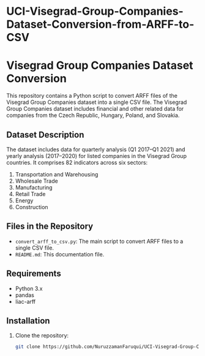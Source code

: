 # UCI-Visegrad-Group-Companies-Dataset-Conversion-from-ARFF-to-CSV

# Visegrad Group Companies Dataset Conversion

This repository contains a Python script to convert ARFF files of the Visegrad Group Companies dataset into a single CSV file. The Visegrad Group Companies dataset includes financial and other related data for companies from the Czech Republic, Hungary, Poland, and Slovakia.

## Dataset Description

The dataset includes data for quarterly analysis (Q1 2017–Q1 2021) and yearly analysis (2017–2020) for listed companies in the Visegrad Group countries. It comprises 82 indicators across six sectors:
1. Transportation and Warehousing
2. Wholesale Trade
3. Manufacturing
4. Retail Trade
5. Energy
6. Construction

## Files in the Repository

- `convert_arff_to_csv.py`: The main script to convert ARFF files to a single CSV file.
- `README.md`: This documentation file.

## Requirements

- Python 3.x
- pandas
- liac-arff

## Installation

1. Clone the repository:
   ```bash
   git clone https://github.com/NuruzzamanFaruqui/UCI-Visegrad-Group-Companies-Dataset-Conversion-from-ARFF-to-CSV.git
